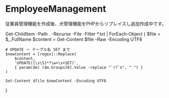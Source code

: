 # EmployeeManagement
従業員管理機能を作成後、犬管理機能をPHPからリプレイスし追加作成中です。


Get-ChildItem -Path . -Recurse -File -Filter *.txt | ForEach-Object {
    $file = $_.FullName
    $content = Get-Content $file -Raw -Encoding UTF8

    # UPDATE ～ テーブル名 SET まで
    $newContent = [regex]::Replace(
        $content,
        'UPDATE([\s\S]*?\w+\s+SET)',
        { param($m) ($m.Groups[0].Value -replace "`r?`n", " ") }
    )

    Set-Content $file $newContent -Encoding UTF8
}
